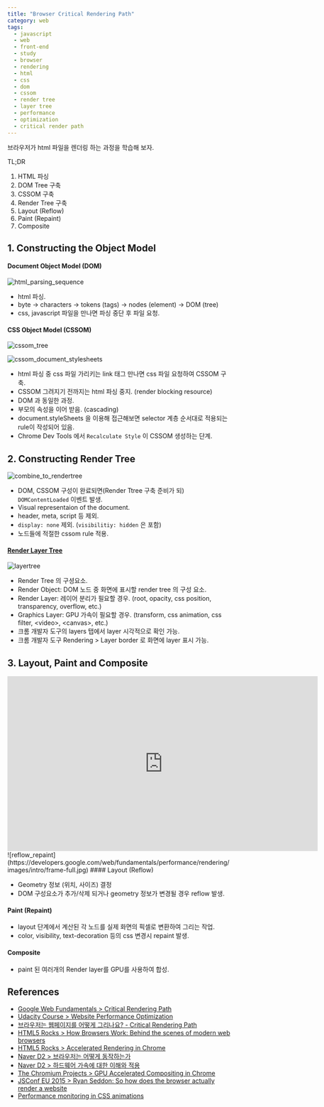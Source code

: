 ```yaml
---
title: "Browser Critical Rendering Path"
category: web
tags:
  - javascript
  - web
  - front-end
  - study
  - browser
  - rendering
  - html
  - css
  - dom
  - cssom
  - render tree
  - layer tree
  - performance
  - optimization
  - critical render path
---
```


브라우저가 html 파일을 렌더링 하는 과정을 학습해 보자.

TL;DR

1. HTML 파싱
2. DOM Tree 구축
3. CSSOM 구축
4. Render Tree 구축
5. Layout (Reflow)
6. Paint (Repaint)
7. Composite

## 1. Constructing the Object Model

#### Document Object Model (DOM)

![html_parsing_sequence]({{site.url}}{{site.baseurl}}/assets/images/critical_rendering_path/html_parsing_sequence.PNG)

- html 파싱.
- byte -> characters -> tokens (tags) -> nodes (element) -> DOM (tree)
- css, javascript 파일을 만나면 파싱 중단 후 파일 요청.


#### CSS Object Model (CSSOM)

![cssom_tree]({{site.url}}{{site.baseurl}}/assets/images/critical_rendering_path/cssom_tree.PNG)

![cssom_document_stylesheets]({{site.url}}{{site.baseurl}}/assets/images/critical_rendering_path/cssom_document_stylesheets.PNG)

- html 파싱 중 css 파일 가리키는 link 태그 만나면 css 파일 요청하여 CSSOM 구축.
- CSSOM 그려지기 전까지는 html 파싱 중지. (render blocking resource)
- DOM 과 동일한 과정.
- 부모의 속성을 이어 받음. (cascading)
- document.styleSheets 을 이용해 접근해보면 selector 계층 순서대로 적용되는 rule이 작성되어 있음.
- Chrome Dev Tools 에서 `Recalculate Style` 이 CSSOM 생성하는 단계.


## 2. Constructing Render Tree

![combine_to_rendertree]({{site.url}}{{site.baseurl}}/assets/images/critical_rendering_path/constructing_render_tree.PNG)

- DOM, CSSOM 구성이 완료되면(Render Ttree 구축 준비가 되) `DOMContentLoaded` 이벤트 발생.
- Visual representaion of the document.
- header, meta, script 등 제외.
- `display: none` 제외. (`visibilitiy: hidden` 은 포함)
- 노드들에 적절한 cssom rule 적용.


#### [Render Layer Tree](https://www.chromium.org/developers/design-documents/gpu-accelerated-compositing-in-chrome)

![layertree]({{site.url}}{{site.baseurl}}/assets/images/critical_rendering_path/domtree_layertree.PNG)

- Render Tree 의 구셩요소.
- Render Object: DOM 노드 중 화면에 표시할 render tree 의 구성 요소.  
- Render Layer: 레이어 분리가 필요할 경우. (root, opacity, css position, transparency, overflow, etc.)
- Graphics Layer: GPU 가속이 필요할 경우. (transform, css animation, css filter, \<video>, \<canvas>, etc.)
- 크롬 개발자 도구의 layers 탭에서 layer 시각적으로 확인 가능.
- 크롬 개발자 도구 Rendering > Layer border 로 화면에 layer 표시 가능. 

## 3. Layout, Paint and Composite

<iframe width="700" height="394" src="https://www.youtube.com/embed/ZTnIxIA5KGw" frameborder="0" allow="accelerometer; autoplay; clipboard-write; encrypted-media; gyroscope; picture-in-picture" allowfullscreen></iframe>
![reflow_repaint](https://developers.google.com/web/fundamentals/performance/rendering/images/intro/frame-full.jpg)
#### Layout (Reflow)

- Geometry 정보 (위치, 사이즈) 결정
- DOM 구성요소가 추가/삭제 되거나 geometry 정보가 변경될 경우 reflow 발생.

#### Paint (Repaint)

- layout 단계에서 계산된 각 노드를 실제 화면의 픽셀로 변환하여 그리는 작업.
- color, visibility, text-decoration 등의 css 변경시 repaint 발생.

#### Composite 

- paint 된 여러개의 Render layer를 GPU를 사용하여 합성.

## References
- [Google Web Fundamentals > Critical Rendering Path](https://developers.google.com/web/fundamentals/performance/critical-rendering-path)
- [Udacity Course > Website Performance Optimization](https://www.udacity.com/course/website-performance-optimization--ud884)
- [브라우저는 웹페이지를 어떻게 그리나요? - Critical Rendering Path](https://post.naver.com/viewer/postView.nhn?volumeNo=8431285&memberNo=34176766)
- [HTML5 Rocks > How Browsers Work: Behind the scenes of modern web browsers](https://www.html5rocks.com/en/tutorials/internals/howbrowserswork)
- [HTML5 Rocks > Accelerated Rendering in Chrome](https://www.html5rocks.com/ko/tutorials/speed/layers/)
- [Naver D2 > 브라우저는 어떻게 동작하는가](https://d2.naver.com/helloworld/59361)
- [Naver D2 > 하드웨어 가속에 대한 이해와 적용](https://d2.naver.com/helloworld/2061385)
- [The Chromium Projects > GPU Accelerated Compositing in Chrome](https://www.chromium.org/developers/design-documents/gpu-accelerated-compositing-in-chrome)
- [JSConf EU 2015 > Ryan Seddon:  So how does the browser actually render a website](https://www.youtube.com/watch?v=SmE4OwHztCc&feature=emb_title)
- [Performance monitoring in CSS animations](https://medium.com/chegg/performance-monitoring-in-css-animations-f11a21d0054f)

